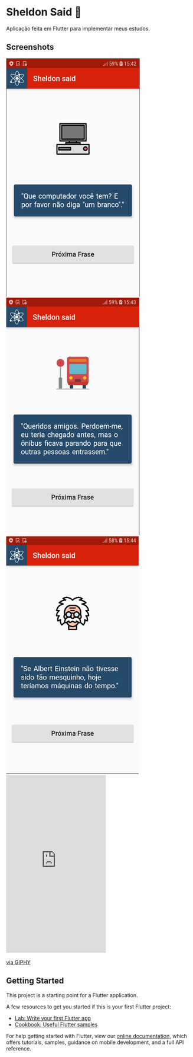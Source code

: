 # Sheldon Said :speech_balloon:

Aplicação feita em Flutter para implementar meus estudos.

## Screenshots

<img src="assets/images/ss1.PNG">
<img src="assets/images/ss2.PNG">
<img src="assets/images/ss3.PNG">
<iframe src="https://giphy.com/embed/iGX5jFfDX4Ka03fTAb" width="270" height="480" frameBorder="0" class="giphy-embed" allowFullScreen></iframe><p><a href="https://giphy.com/gifs/sheldonsaid-iGX5jFfDX4Ka03fTAb">via GIPHY</a></p>



## Getting Started

This project is a starting point for a Flutter application.

A few resources to get you started if this is your first Flutter project:

- [Lab: Write your first Flutter app](https://flutter.dev/docs/get-started/codelab)
- [Cookbook: Useful Flutter samples](https://flutter.dev/docs/cookbook)

For help getting started with Flutter, view our
[online documentation](https://flutter.dev/docs), which offers tutorials,
samples, guidance on mobile development, and a full API reference.
